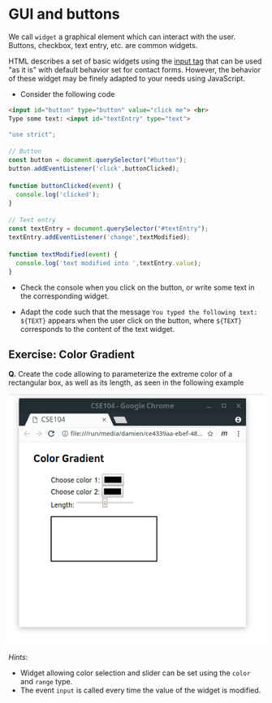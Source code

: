 # GUI and buttons

We call `widget` a graphical element which can interact with the user. Buttons, checkbox, text entry, etc. are common widgets.

HTML describes a set of basic widgets using the [input tag](https://developer.mozilla.org/en-US/docs/Web/HTML/Element/input) that can be used "as it is" with default behavior set for contact forms. However, the behavior of these widget may be finely adapted to your needs using JavaScript.


* Consider the following code

```html
<input id="button" type="button" value="click me"> <br>
Type some text: <input id="textEntry" type="text">
```

```javascript
"use strict";

// Button
const button = document.querySelector("#button");
button.addEventListener('click',buttonClicked);

function buttonClicked(event) {
  console.log('clicked');
}

// Text entry
const textEntry = document.querySelector("#textEntry");
textEntry.addEventListener('change',textModified);

function textModified(event) {
  console.log('text modified into ',textEntry.value);
}
```

* Check the console when you click on the button, or write some text in the corresponding widget.

* Adapt the code such that the message `You typed the following text: ${TEXT}` appears when the user click on the button, where `${TEXT}` corresponds to the content of the text widget.


## Exercise: Color Gradient

__Q.__ Create the code allowing to parameterize the extreme color of a rectangular box, as well as its length, as seen in the following example

![](pics/exercise.apng)


_Hints_: 
* Widget allowing color selection and slider can be set using the `color` and `range` type.
* The event `input` is called every time the value of the widget is modified.




